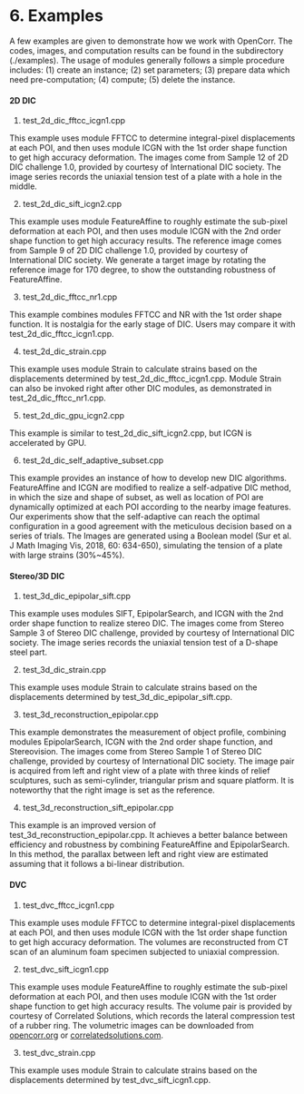 # 6. Examples

A few examples are given to demonstrate how we work with OpenCorr.  The codes, images, and computation results can be found in the subdirectory (./examples). The usage of modules generally follows a simple procedure includes: (1) create an instance; (2) set parameters; (3) prepare data which need pre-computation; (4) compute; (5) delete the instance.

#### 2D DIC

1. test_2d_dic_fftcc_icgn1.cpp

This example uses module FFTCC to determine integral-pixel displacements at each POI, and then uses module ICGN with the 1st order shape function to get high accuracy deformation. The images come from Sample 12 of 2D DIC challenge 1.0, provided by courtesy of International DIC society. The image series records the uniaxial tension test of a plate with a hole in the middle.

2. test_2d_dic_sift_icgn2.cpp

This example uses module FeatureAffine to roughly estimate the sub-pixel deformation at each POI, and then uses module ICGN with the 2nd order shape function to get high accuracy results. The reference image comes from Sample 9 of 2D DIC challenge 1.0, provided by courtesy of International DIC society. We generate a target image by rotating the reference image for 170 degree, to show the outstanding robustness of FeatureAffine.

3. test_2d_dic_fftcc_nr1.cpp

This example combines modules FFTCC and NR with the 1st order shape function. It is nostalgia for the early stage of DIC. Users may compare it with test_2d_dic_fftcc_icgn1.cpp.

4. test_2d_dic_strain.cpp

This example uses module Strain to calculate strains based on the displacements determined by test_2d_dic_fftcc_icgn1.cpp. Module Strain can also be invoked right after other DIC modules, as demonstrated in test_2d_dic_fftcc_nr1.cpp.

5. test_2d_dic_gpu_icgn2.cpp

This example is similar to test_2d_dic_sift_icgn2.cpp, but ICGN is accelerated by GPU.

6. test_2d_dic_self_adaptive_subset.cpp

This example provides an instance of how to develop new DIC algorithms. FeatureAffine and ICGN are modified to realize a self-adpative DIC method, in which the size and shape of subset, as well as location of POI are dynamically optimized at each POI according to the nearby image features. Our experiments show that the self-adaptive can reach the optimal configuration in a good agreement with the meticulous decision based on a series of trials. The Images are generated using a Boolean model (Sur et al. J Math Imaging Vis, 2018, 60: 634-650), simulating the tension of a plate with large strains (30%~45%).

#### Stereo/3D DIC

1. test_3d_dic_epipolar_sift.cpp

This example uses modules SIFT, EpipolarSearch, and ICGN with the 2nd order shape function to realize stereo DIC. The images come from Stereo Sample 3 of Stereo DIC challenge, provided by courtesy of International DIC society. The image series records the uniaxial tension test of a D-shape steel part.

2. test_3d_dic_strain.cpp

This example uses module Strain to calculate strains based on the displacements determined by test_3d_dic_epipolar_sift.cpp.

3. test_3d_reconstruction_epipolar.cpp

This example demonstrates the measurement of object profile, combining modules EpipolarSearch, ICGN with the 2nd order shape function, and Stereovision. The images come from Stereo Sample 1 of Stereo DIC challenge, provided by courtesy of International DIC society. The image pair is acquired from left and right view of a plate with three kinds of relief sculptures, such as semi-cylinder, triangular prism and square platform. It is noteworthy that the right image is set as the reference.

4. test_3d_reconstruction_sift_epipolar.cpp

This example is an improved version of test_3d_reconstruction_epipolar.cpp. It achieves a better balance between efficiency and robustness by combining FeatureAffine and EpipolarSearch. In this method, the parallax between left and right view are estimated assuming that it follows a bi-linear distribution.

#### DVC

1. test_dvc_fftcc_icgn1.cpp

This example uses module FFTCC to determine integral-pixel displacements at each POI, and then uses module ICGN with the 1st order shape function to get high accuracy deformation. The volumes are reconstructed from CT scan of an aluminum foam specimen subjected to uniaxial compression.

2. test_dvc_sift_icgn1.cpp

This example uses module FeatureAffine to roughly estimate the sub-pixel deformation at each POI, and then uses module ICGN with the 1st order shape function to get high accuracy results. The volume pair is provided by courtesy of Correlated Solutions, which records the lateral compression test of a rubber ring. The volumetric images can be downloaded from [opencorr.org](https://opencorr.org/download/) or [correlatedsolutions.com](https://downloads.correlatedsolutions.com/Torus.zip).

3. test_dvc_strain.cpp

This example uses module Strain to calculate strains based on the displacements determined by test_dvc_sift_icgn1.cpp.
